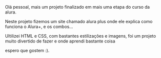 Olá pessoal, mais um projeto finalizado em mais uma etapa do curso da alura.

Neste projeto fizemos um site chamado alura plus onde ele explica como funciona o Alura+, e os combos...

Ultilizei HTML e CSS, com bastantes estilizações e imagens, foi um projeto muito divertido de fazer e onde aprendi bastante coisa

espero que gostem :).